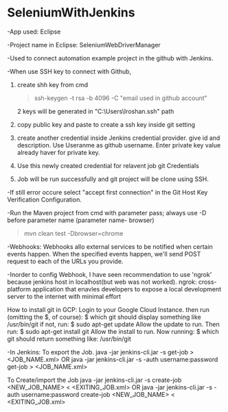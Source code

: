 # SeleniumWithJenkins
-App used: Eclipse

-Project name in Eclipse: SeleniumWebDriverManager

-Used to connect automation example project in the github with Jenkins.

-When use SSH key to connect with Github,
1. create shh key from cmd
   >ssh-keygen -t rsa -b 4096 -C "email used in github account" 
   
   2 keys will be generated in "C:\Users\Iroshan\.ssh" path
2. copy public key and paste to create a ssh key inside git setting
3. create another credential inside Jenkins credential provider.
    give id and description. Use Useranme as github username. Enter private key value already haver for private key.
4. Use this newly created credential for relavent job git Credentials
5. Job will be run successfully and git project will be clone using SSH.

-If still error occure select "accept first connection" in the Git Host Key Verification Configuration.

-Run the Maven project from cmd with parameter pass; 
always use -D before parameter name (parameter name- browser) 

 >mvn clean test -Dbrowser=chrome

-Webhooks: 
Webhooks allo external services to be notified when certain events happen. When the specified events happen, 
we'll send POST request to each of the URLs you provide.

-Inorder to config Webhook, I have seen recommendation to use 'ngrok' because jenkins host in localhost(but web was not worked).
ngrok:
cross-platform application that enavles developers to expose a local development server to the internet with minimal effort

How to install git in GCP:
Login to your Google Cloud Instance.
then run (omitting the $, of course):
$ which git
should display something like
/usr/bin/git
if not, run:
$ sudo apt-get update
Allow the update to run. Then run:
$ sudo apt-get install git
Allow the install to run. Now running:
$ which git
should return something like:
/usr/bin/git

-In Jenkins:
To export the Job.
java -jar jenkins-cli.jar -s <your server url> get-job <JOB NAME> > <JOB_NAME.xml>
OR
java -jar jenkins-cli.jar -s <your server url> -auth username:password get-job <JOB NAME> > <JOB_NAME.xml>

To Create/import the Job
java -jar jenkins-cli.jar -s <your server url> create-job <NEW_JOB_NAME> < <EXITING_JOB.xml>
OR
java -jar jenkins-cli.jar -s <your server url> -auth username:password create-job <NEW_JOB_NAME> < <EXITING_JOB.xml>

